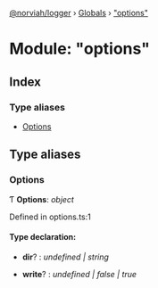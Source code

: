 [@norviah/logger](../README.md) › [Globals](../globals.md) › ["options"](_options_.md)

# Module: "options"

## Index

### Type aliases

* [Options](_options_.md#options)

## Type aliases

###  Options

Ƭ **Options**: *object*

Defined in options.ts:1

#### Type declaration:

* **dir**? : *undefined | string*

* **write**? : *undefined | false | true*
